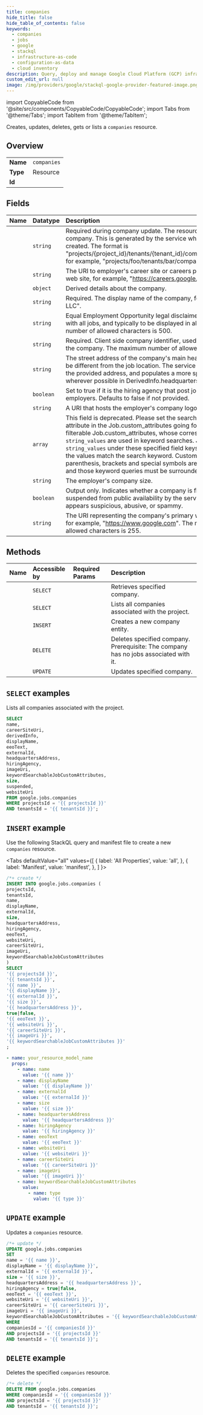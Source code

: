```yaml
---
title: companies
hide_title: false
hide_table_of_contents: false
keywords:
  - companies
  - jobs
  - google
  - stackql
  - infrastructure-as-code
  - configuration-as-data
  - cloud inventory
description: Query, deploy and manage Google Cloud Platform (GCP) infrastructure and resources using SQL
custom_edit_url: null
image: /img/providers/google/stackql-google-provider-featured-image.png
---
```


import CopyableCode from '@site/src/components/CopyableCode/CopyableCode';
import Tabs from '@theme/Tabs';
import TabItem from '@theme/TabItem';

Creates, updates, deletes, gets or lists a <code>companies</code> resource.

## Overview
<table><tbody>
<tr><td><b>Name</b></td><td><code>companies</code></td></tr>
<tr><td><b>Type</b></td><td>Resource</td></tr>
<tr><td><b>Id</b></td><td><CopyableCode code="google.jobs.companies" /></td></tr>
</tbody></table>

## Fields
| Name | Datatype | Description |
|:-----|:---------|:------------|
| <CopyableCode code="name" /> | `string` | Required during company update. The resource name for a company. This is generated by the service when a company is created. The format is "projects/{project_id}/tenants/{tenant_id}/companies/{company_id}", for example, "projects/foo/tenants/bar/companies/baz". |
| <CopyableCode code="careerSiteUri" /> | `string` | The URI to employer's career site or careers page on the employer's web site, for example, "https://careers.google.com". |
| <CopyableCode code="derivedInfo" /> | `object` | Derived details about the company. |
| <CopyableCode code="displayName" /> | `string` | Required. The display name of the company, for example, "Google LLC". |
| <CopyableCode code="eeoText" /> | `string` | Equal Employment Opportunity legal disclaimer text to be associated with all jobs, and typically to be displayed in all roles. The maximum number of allowed characters is 500. |
| <CopyableCode code="externalId" /> | `string` | Required. Client side company identifier, used to uniquely identify the company. The maximum number of allowed characters is 255. |
| <CopyableCode code="headquartersAddress" /> | `string` | The street address of the company's main headquarters, which may be different from the job location. The service attempts to geolocate the provided address, and populates a more specific location wherever possible in DerivedInfo.headquarters_location. |
| <CopyableCode code="hiringAgency" /> | `boolean` | Set to true if it is the hiring agency that post jobs for other employers. Defaults to false if not provided. |
| <CopyableCode code="imageUri" /> | `string` | A URI that hosts the employer's company logo. |
| <CopyableCode code="keywordSearchableJobCustomAttributes" /> | `array` | This field is deprecated. Please set the searchability of the custom attribute in the Job.custom_attributes going forward. A list of keys of filterable Job.custom_attributes, whose corresponding `string_values` are used in keyword searches. Jobs with `string_values` under these specified field keys are returned if any of the values match the search keyword. Custom field values with parenthesis, brackets and special symbols are not searchable as-is, and those keyword queries must be surrounded by quotes. |
| <CopyableCode code="size" /> | `string` | The employer's company size. |
| <CopyableCode code="suspended" /> | `boolean` | Output only. Indicates whether a company is flagged to be suspended from public availability by the service when job content appears suspicious, abusive, or spammy. |
| <CopyableCode code="websiteUri" /> | `string` | The URI representing the company's primary web site or home page, for example, "https://www.google.com". The maximum number of allowed characters is 255. |

## Methods
| Name | Accessible by | Required Params | Description |
|:-----|:--------------|:----------------|:------------|
| <CopyableCode code="get" /> | `SELECT` | <CopyableCode code="companiesId, projectsId, tenantsId" /> | Retrieves specified company. |
| <CopyableCode code="list" /> | `SELECT` | <CopyableCode code="projectsId, tenantsId" /> | Lists all companies associated with the project. |
| <CopyableCode code="create" /> | `INSERT` | <CopyableCode code="projectsId, tenantsId" /> | Creates a new company entity. |
| <CopyableCode code="delete" /> | `DELETE` | <CopyableCode code="companiesId, projectsId, tenantsId" /> | Deletes specified company. Prerequisite: The company has no jobs associated with it. |
| <CopyableCode code="patch" /> | `UPDATE` | <CopyableCode code="companiesId, projectsId, tenantsId" /> | Updates specified company. |

## `SELECT` examples

Lists all companies associated with the project.

```sql
SELECT
name,
careerSiteUri,
derivedInfo,
displayName,
eeoText,
externalId,
headquartersAddress,
hiringAgency,
imageUri,
keywordSearchableJobCustomAttributes,
size,
suspended,
websiteUri
FROM google.jobs.companies
WHERE projectsId = '{{ projectsId }}'
AND tenantsId = '{{ tenantsId }}'; 
```

## `INSERT` example

Use the following StackQL query and manifest file to create a new <code>companies</code> resource.

<Tabs
    defaultValue="all"
    values={[
        { label: 'All Properties', value: 'all', },
        { label: 'Manifest', value: 'manifest', },
    ]
}>
<TabItem value="all">

```sql
/*+ create */
INSERT INTO google.jobs.companies (
projectsId,
tenantsId,
name,
displayName,
externalId,
size,
headquartersAddress,
hiringAgency,
eeoText,
websiteUri,
careerSiteUri,
imageUri,
keywordSearchableJobCustomAttributes
)
SELECT 
'{{ projectsId }}',
'{{ tenantsId }}',
'{{ name }}',
'{{ displayName }}',
'{{ externalId }}',
'{{ size }}',
'{{ headquartersAddress }}',
true|false,
'{{ eeoText }}',
'{{ websiteUri }}',
'{{ careerSiteUri }}',
'{{ imageUri }}',
'{{ keywordSearchableJobCustomAttributes }}'
;
```
</TabItem>
<TabItem value="manifest">

```yaml
- name: your_resource_model_name
  props:
    - name: name
      value: '{{ name }}'
    - name: displayName
      value: '{{ displayName }}'
    - name: externalId
      value: '{{ externalId }}'
    - name: size
      value: '{{ size }}'
    - name: headquartersAddress
      value: '{{ headquartersAddress }}'
    - name: hiringAgency
      value: '{{ hiringAgency }}'
    - name: eeoText
      value: '{{ eeoText }}'
    - name: websiteUri
      value: '{{ websiteUri }}'
    - name: careerSiteUri
      value: '{{ careerSiteUri }}'
    - name: imageUri
      value: '{{ imageUri }}'
    - name: keywordSearchableJobCustomAttributes
      value:
        - name: type
          value: '{{ type }}'

```
</TabItem>
</Tabs>

## `UPDATE` example

Updates a <code>companies</code> resource.

```sql
/*+ update */
UPDATE google.jobs.companies
SET 
name = '{{ name }}',
displayName = '{{ displayName }}',
externalId = '{{ externalId }}',
size = '{{ size }}',
headquartersAddress = '{{ headquartersAddress }}',
hiringAgency = true|false,
eeoText = '{{ eeoText }}',
websiteUri = '{{ websiteUri }}',
careerSiteUri = '{{ careerSiteUri }}',
imageUri = '{{ imageUri }}',
keywordSearchableJobCustomAttributes = '{{ keywordSearchableJobCustomAttributes }}'
WHERE 
companiesId = '{{ companiesId }}'
AND projectsId = '{{ projectsId }}'
AND tenantsId = '{{ tenantsId }}';
```

## `DELETE` example

Deletes the specified <code>companies</code> resource.

```sql
/*+ delete */
DELETE FROM google.jobs.companies
WHERE companiesId = '{{ companiesId }}'
AND projectsId = '{{ projectsId }}'
AND tenantsId = '{{ tenantsId }}';
```
